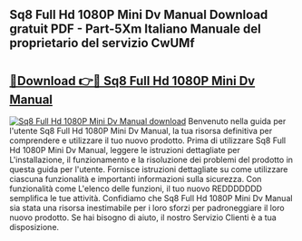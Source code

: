 ## Sq8 Full Hd 1080P Mini Dv Manual Download gratuit PDF - Part-5Xm Italiano Manuale del proprietario del servizio CwUMf

# <h2><a href="http://dff1nt.blite.top/?on=Sq8+Full+Hd+1080P+Mini+Dv+Manual">🔗Download 👉🔴 Sq8 Full Hd 1080P Mini Dv Manual</a></h2>

[![Sq8 Full Hd 1080P Mini Dv Manual download](https://i.imgur.com/lujVjoI.png)](http://dff1nt.blite.top/?on=Sq8+Full+Hd+1080P+Mini+Dv+Manual)
Benvenuto nella guida per l'utente Sq8 Full Hd 1080P Mini Dv Manual, la tua risorsa definitiva per comprendere e utilizzare il tuo nuovo prodotto. Prima di utilizzare Sq8 Full Hd 1080P Mini Dv Manual, leggere le istruzioni dettagliate per L'installazione, il funzionamento e la risoluzione dei problemi del prodotto in questa guida per l'utente. Fornisce istruzioni dettagliate su come utilizzare ciascuna funzionalità e importanti informazioni sulla sicurezza. Con funzionalità come L'elenco delle funzioni, il tuo nuovo REDDDDDDD semplifica le tue attività. Confidiamo che Sq8 Full Hd 1080P Mini Dv Manual sia stata una risorsa inestimabile per i loro sforzi per padroneggiare il loro nuovo prodotto. Se hai bisogno di aiuto, il nostro Servizio Clienti è a tua disposizione.
